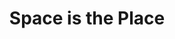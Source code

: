 ---
pid: llg19
title: Space is the Place
location_transcription: City Hall
coordinates: "[-75.164519558881, 39.952944564169]"
zipcode: '19802'
gen_neighborhood: 
neighborhood: 
outside_phl: 'Wilmington DE '
age: '17'
age_range: 13-19
instagram: 
image_file_name: llg_19.jpg
proposal_transcription: |-
  Monument to honor Sun Ra and recognize Philadelphia jazz

  a large celestial globe with music notes on the base and structure
topic: Music,Pop Culture
topic_summary: 0, 0, 0, 0, 0
type: Sculpture Statue
keywords_other: sun ra, jazz, globe, stars
credit: Adina G.
image_labels: 
twitter: 
facebook: 
permalink: "/monuments/llg19/"
layout: item-page
---